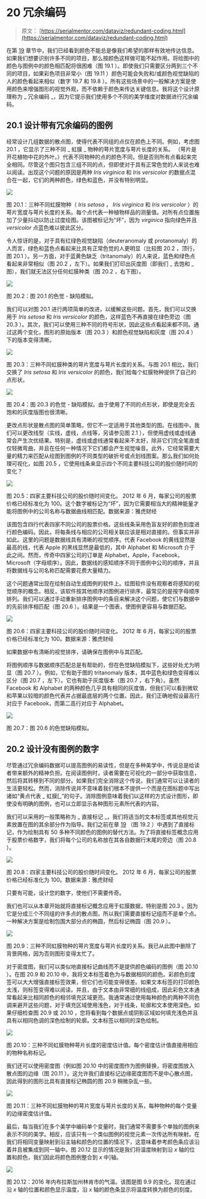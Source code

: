 # 20 冗余编码

> 原文： [https://serialmentor.com/dataviz/redundant-coding.html](https://serialmentor.com/dataviz/redundant-coding.html)

在第 [19](color-pitfalls.html#color-pitfalls) 章节中，我们已经看到颜色不能总是像我们希望的那样有效地传达信息。如果我们想要识别许多不同的项目，那么按颜色这样做可能不起作用。将绘图中的颜色与图例中的颜色相匹配将很困难（图 19.1 ）。即使我们只需要区分两到三个不同的项目，如果彩色项目非常小（图 19.11 ）颜色可能会失败和/或颜色视觉缺陷的人的颜色看起来相似（数字 19.7 和 19.8 ）。所有这些场景中的一般解决方案是使用颜色来增强图形的视觉外观，而不依赖于颜色来传达关键信息。我将这个设计原理称为 _ 冗余编码 _，因为它提示我们使用多个不同的美学维度对数据进行冗余编码。

## 20.1 设计带有冗余编码的图例

经常设计几组数据的散点图，使得代表不同组的点仅在颜色上不同。例如，考虑图 20.1 ，它显示了三种不同 _ 虹膜 _ 物种的萼片宽度与萼片长度的关系。 （萼片是开花植物中花的外叶。）代表不同物种的点的颜色不同，但是否则所有点看起来完全相同。尽管这个图只包含三组不同的点，但即使对于具有正常色觉的人来说也难以阅读。出现这个问题的原因是两种 _Iris virginica_ 和 _Iris versicolor_ 的数据点混合在一起，它们的两种颜色，绿色和蓝色，并没有特别明显。

![](img/71de51cfd932d0a8d7a54d501a2e1240.jpg)

图 20.1：三种不同虹膜物种（ _Iris setosa_ ， _Iris virginica_ 和 _Iris versicolor_ ）的萼片宽度与萼片长度的关系。每个点代表一种植物样品的测量值。对所有点位置施加了少量抖动以防止过度绘图。该图被标记为“坏”，因为 _virginica_ 指向绿色并且 _versicolor_ 点蓝色难以彼此区分。

令人惊讶的是，对于具有红绿色视觉缺陷（deuteranomaly 或 protanomaly）的人而言，绿色和蓝色点看起来比具有正常色觉的人更明显（比较图 20.2 ，顶行，图 20.1 ）。另一方面，对于蓝黄色缺乏（tritanomaly）的人来说，蓝色和绿色点看起来非常相似（图 20.2 ，左下）。如果我们打印出灰度图（即我们 _ 去饱和 _ 图），我们就无法区分任何虹膜种类（图 20.2 ，右下图）。

![](img/430fd625964cb0e46e0832fa7b5bf992.jpg)

图 20.2：图 20.1 的色觉 - 缺陷模拟。

我们可以对图 20.1 进行两项简单的改进，以缓解这些问题。首先，我们可以交换用于 _Iris setosa_ 和 _Iris versicolor_ 的颜色，这样蓝色不再直接在绿色旁边（图 20.3 ）。其次，我们可以使用三种不同的符号形状，因此这些点看起来都不同。通过这两个变化，图形的原始版本（图 20.3 ）和颜色视觉缺陷和灰度（图 20.4 ）下的版本变得清晰。

![](img/528ecc80bd2062e70d3be896630da801.jpg)

图 20.3：三种不同虹膜种类的萼片宽度与萼片长度的关系。与图 20.1 相比，我们交换了 _Iris setosa_ 和 _Iris versicolor_ 的颜色，我们给每个虹膜物种提供了自己的点形状。

![](img/fc90c9311df98c0533b1add556e078e0.jpg)

图 20.4：图 20.3 的色觉 - 缺陷模拟。由于使用了不同的点形状，即使是完全去饱和的灰度版图也很清晰。

更改点形状是散点图的简单策略，但它不一定适用于其他类型的图。在线图中，我们可以更改线型（实线，虚线，点线等，另请参见图 2.1 ），但使用虚线或虚线通常会产生次优结果。特别是，虚线或虚线通常看起来不太好，除非它们完全笔直或仅轻微弯曲，并且在任何一种情况下它们都会产生视觉噪音。此外，它经常需要大量的精力来匹配从绘图到图例的不同类型的破折号或点划线图案。那么我们如何处理可视化，如图 20.5 ，它使用线条来显示四个不同主要科技公司的股价随时间的变化？

![](img/4bb1f3fd1084c397035127fff222f3fa.jpg)

图 20.5：四家主要科技公司的股价随时间变化。 2012 年 6 月，每家公司的股票价格已经标准化为 100。这个数字被标记为“坏”，因为它需要相当大的精神能量才能将图例中的公司名称与数据曲线相匹配。数据来源：雅虎财经

该图包含四行代表四家不同公司的股票价格。这些线条采用色盲友好的颜色刻度进行颜色编码。因此，将每条线与相应的公司相关联应该是相对直接的。但事实并非如此。这里的问题是数据线具有清晰的视觉顺序。代表 Facebook 的黄线显然是最高的线，代表 Apple 的黑线显然是最低的，其中 Alphabet 和 Microsoft 介于此之间。然而，传奇中四家公司的订单是 Alphabet，Apple，Facebook，Microsoft（字母顺序）。因此，数据线的感知顺序不同于图例中公司的顺序，并且将数据线与公司名称匹配需要花费大量精力。

这个问题通常出现在绘制自动生成图例的软件上。绘图软件没有观察者将感知的视觉顺序的概念。相反，该软件按其他顺序对图例进行排序，最常见的是按字母顺序排列。我们可以通过手动重新排序图例中的条目来解决这个问题，使它们与数据中的先前排序相匹配（图 20.6 ）。结果是一个图表，使图例更容易与数据匹配。

![](img/9940959651d4ef3565baa42af035b30f.jpg)

图 20.6：四家主要科技公司的股价随时间变化。 2012 年 6 月，每家公司的股票价格已经标准化为 100。数据来源：雅虎财经

如果数据中有清晰的视觉排序，请确保在图例中与其匹配。

将图例顺序与数据顺序匹配总是有帮助的，但在色觉缺陷模拟下，这些好处尤为明显（图 20.7 ）。例如，它有助于图的 tritanomaly 版本，其中蓝色和绿色变得难以区分（图 20.7 ，左下）。它也有助于灰度版本（图 20.7 ，右下角）。虽然 Facebook 和 Alphabet 的两种颜色几乎具有相同的灰度值，但我们可以看到微软和苹果以较暗的颜色代表并占据最底层的两个位置。因此，我们正确地假设最高行对应于 Facebook，而第二高行对应于 Alphabet。

![](img/eba855504b27aa4991bab1f60077e0d1.jpg)

图 20.7：图 20.6 的色觉缺陷模拟。

## 20.2 设计没有图例的数字

尽管通过冗余编码数据可以提高图例的易读性，但是在多种美学中，传说总是给读者带来额外的精神负担。在阅读图例时，读者需要在可视化的一部分中获取信息，然后将其转移到不同的部分。如果我们完全消除这个传说，我们通常可以让读者的生活更轻松。然而，消除传说并不意味着我们根本不提供一个而是在图标题中写出诸如“黄点代表 _ 虹膜[_”的句子。消除图例意味着我们以这样的方式设计图形，即使没有明确的图例，也可以立即显示各种图形元素所代表的内容。

我们可以采用的一般策略称为 _ 直接标记 _，我们将适当的文本标签或其他视觉元素放置在图的其余部分作为指导。我们之前在章 [19](color-pitfalls.html#color-pitfalls) （图 19.2 ）中遇到了直接标记，作为绘制具有 50 多种不同颜色的图例的替代方法。为了将直接标签概念应用于股票价格数字，我们将每个公司的名称放在其各自数据行末尾的旁边（图 20.8 ）。

![](img/84e4b8c9d79f48386a788e3be7bb17be.jpg)

图 20.8：四家主要科技公司的股价随时间变化。 2012 年 6 月，每家公司的股票价格已经标准化为 100。数据来源：雅虎财经

只要有可能，设计您的数字，使他们不需要传奇。

我们也可以从本章开始就将直接标记概念应用于虹膜数据，特别是图 20.3 。因为它是分成三个不同组的许多点的散点图，所以我们需要直接标记组而不是单个点。一种解决方案是绘制包围大部分点的椭圆，然后标记椭圆（图 20.9 ）。

![](img/2aa1af320ab84d16b0bd8e25a406bdc7.jpg)

图 20.9：三种不同虹膜物种的萼片宽度与萼片长度的关系。我已从此图中删除了背景网格，因为否则图形变得太忙了。

对于密度图，我们可以类似地直接标记曲线而不是提供颜色编码的图例（图 20.10 ）。在图 20.9 和 20.10 中，我将文本标签着色为与数据相同的颜色。彩颜色刻度签可以大大增强直接标签效果，但它们也可能变得很差。如果文本标签的打印颜色太浅，则标签变得难以阅读。并且，由于文本由非常细的线组成，因此彩色文本通常看起来比相同颜色的相邻填充区域更亮。我通常通过使用每种颜色的两种不同色调来避开这些问题，对于填充区域使用浅色，对于线条，轮廓和文本使用深色。如果仔细检查图 20.9 或 20.10 ，您将看到每个数据点或阴影区域如何填充浅色并且具有以相同色调的深色绘制的轮廓。文本标签以相同的深色绘制。

![](img/a7e62626501a392d0528e3d323f81325.jpg)

图 20.10：三种不同虹膜物种萼片长度的密度估计值。每个密度估计值直接用相应的物种名称标记。

我们还可以使用密度图（例如图 20.10 中的密度图作为图例替换，将密度图放入散点图的边缘（图 20.11 ）。这允许我们直接标记边缘密度图而不是中心散点图，因此得到的图形比具有直接标记椭圆的图 20.9 稍微杂乱一些。

![](img/8210b74a9a6b473c4fe9e4c5e39c185a.jpg)

图 20.11：三种不同虹膜物种的萼片宽度与萼片长度的关系，每种物种的每个变量的边缘密度估计值。

最后，每当我们在多个美学中编码单个变量时，我们通常不需要多个单独的图例来表示不同的美学。相反，应该只有一个类似图例的视觉元素一次传达所有映射。在我们将相同变量映射到沿主轴和颜色的位置的情况下，这意味着参考颜色条应该沿着并且被集成到同一轴中。图 20.12 显示的情况是我们将温度映射到沿 *x* 轴的位置和颜色，我们因此将颜色图例整合到 *x* 中]轴。

![](img/9144d3fdda940c8c38ee794cad5b394e.jpg)

图 20.12：2016 年内布拉斯加州林肯市的气温。该图是图 9.9 的变化。现在通过沿 *x* 轴的位置和颜色显示温度，沿 *x* 轴的颜色条显示将温度转换为颜色的刻度。